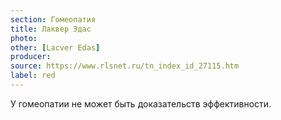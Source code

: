 ```yaml
---
section: Гомеопатия
title: Лаквер Эдас
photo: 
other: [Lacver Edas]
producer: 
source: https://www.rlsnet.ru/tn_index_id_27115.htm
label: red
---
```


У гомеопатии не может быть доказательств эффективности.
